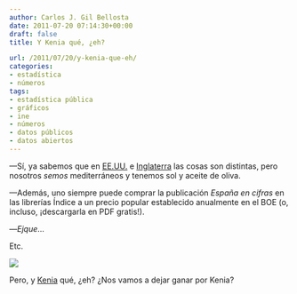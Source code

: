 ```yaml
---
author: Carlos J. Gil Bellosta
date: 2011-07-20 07:14:30+00:00
draft: false
title: Y Kenia qué, ¿eh?

url: /2011/07/20/y-kenia-que-eh/
categories:
- estadística
- números
tags:
- estadística pública
- gráficos
- ine
- números
- datos públicos
- datos abiertos
---
```


—Sí, ya sabemos que en [EE.UU.](http://www.data.gov/) e [Inglaterra](http://data.gov.uk/) las cosas son distintas, pero nosotros _semos_ mediterráneos y tenemos sol y aceite de oliva.

—Además, uno siempre puede comprar la publicación _España en cifras_ en las librerías Índice a un precio popular establecido anualmente en el BOE (o, incluso, ¡descargarla en PDF gratis!).

—_Ejque_...

Etc.


[![](/wp-uploads/2011/07/opendata_kenia.png#center)
](/wp-uploads/2011/07/opendata_kenia.png#center)


Pero, y [Kenia](http://www.opendata.go.ke/) qué, ¿eh? ¿Nos vamos a dejar ganar por Kenia?
